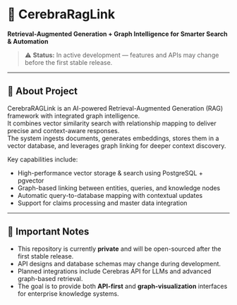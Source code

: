 # 🚀 CerebraRagLink

**Retrieval-Augmented Generation + Graph Intelligence for Smarter Search & Automation**  

> ⚠️ **Status:** In active development — features and APIs may change before the first stable release.  

---

## 📖 About Project  
CerebraRAGLink is an AI-powered Retrieval-Augmented Generation (RAG) framework with integrated graph intelligence.  
It combines vector similarity search with relationship mapping to deliver precise and context-aware responses.  
The system ingests documents, generates embeddings, stores them in a vector database, and leverages graph linking for deeper context discovery.  

Key capabilities include:  
- High-performance vector storage & search using PostgreSQL + pgvector  
- Graph-based linking between entities, queries, and knowledge nodes  
- Automatic query-to-database mapping with contextual updates  
- Support for claims processing and master data integration  
---




## 📝 Important Notes  
- This repository is currently **private** and will be open-sourced after the first stable release.  
- API designs and database schemas may change during development.  
- Planned integrations include Cerebras API for LLMs and advanced graph-based retrieval.  
- The goal is to provide both **API-first** and **graph-visualization** interfaces for enterprise knowledge systems.  
